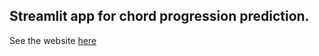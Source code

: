 ## Streamlit app for chord progression prediction.

See the website [here](https://chord-progression-prediction-elc.streamlit.app/)
